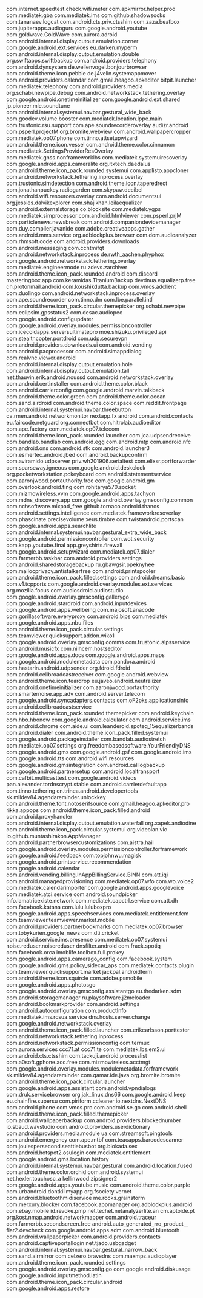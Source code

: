 com.internet.speedtest.check.wifi.meter com.apkmirror.helper.prod com.mediatek.gba com.mediatek.ims com.github.shadowsocks com.tananaev.logcat com.android.cts.priv.ctsshim com.zaza.beatbox com.jupiterapps.audioguru com.google.android.youtube com.goldwave.GoldWave com.aurora.adroid com.android.internal.display.cutout.emulation.corner com.google.android.ext.services eu.darken.myperm com.android.internal.display.cutout.emulation.double org.swiftapps.swiftbackup com.android.providers.telephony com.android.dynsystem de.wellenvogel.bonjourbrowser com.android.theme.icon.pebble de.j4velin.systemappmover com.android.providers.calendar com.gmail.heagoo.apkeditor bitpit.launcher com.mediatek.telephony com.android.providers.media org.schabi.newpipe.debug com.android.networkstack.tethering.overlay com.google.android.onetimeinitializer com.google.android.ext.shared jp.pioneer.mle.soundtune com.android.internal.systemui.navbar.gestural_wide_back com.goodev.volume.booster com.mediatek.location.lppe.main com.trustonic.rsu.support com.ape.soundrecorderoverlay audizr.android com.psperl.projectM org.bromite.webview com.android.wallpapercropper com.mediatek.op07.phone com.tinno.attsetupwizard com.android.theme.icon.vessel com.android.theme.color.cinnamon com.mediatek.SettingsProviderResOverlay com.mediatek.gnss.nonframeworklbs com.mediatek.systemuiresoverlay com.google.android.apps.cameralite org.itxtech.daedalus com.android.theme.icon_pack.rounded.systemui com.applisto.appcloner com.android.networkstack.tethering.inprocess.overlay com.trustonic.simdetection com.android.theme.icon.taperedrect com.jonathanpuckey.radiogarden com.skypaw.decibel com.android.wifi.resources.overlay com.android.documentsui org.jessies.dalvikexplorer com.shajikhan.leilaequalizer com.android.externalstorage co.blocksite com.mediatek.ygps com.mediatek.simprocessor com.android.htmlviewer com.psperl.prjM com.particlenews.newsbreak com.android.companiondevicemanager com.duy.compiler.javanide com.adobe.creativeapps.gather com.android.mms.service org.adblockplus.browser com.dom.audioanalyzer com.rhmsoft.code com.android.providers.downloads com.android.messaging com.cchtmifqt com.android.networkstack.inprocess de.rwth_aachen.phyphox com.google.android.networkstack.tethering.overlay com.mediatek.engineermode ru.zdevs.zarchiver com.android.theme.icon_pack.rounded.android com.discord masteringbox.app com.keramidas.TitaniumBackup devdnua.equalizerp.free ch.protonmail.android com.koushikdutta.backup com.vmos.adclient com.duolingo com.android.networkstack.inprocess.overlay com.ape.soundrecorder com.tinno.dm com.lbe.parallel.intl com.android.theme.icon_pack.circular.themepicker org.schabi.newpipe com.eclipsim.gpsstatus2 com.desac.audiopec com.google.android.configupdater com.google.android.overlay.modules.permissioncontroller com.icecoldapps.serversultimatepro moe.shizuku.privileged.api com.stealthcopter.portdroid com.udp.securevpn com.android.providers.downloads.ui com.android.vending com.android.pacprocessor com.android.simappdialog com.realvnc.viewer.android com.android.internal.display.cutout.emulation.hole com.android.internal.display.cutout.emulation.tall net.thauvin.erik.android.noussd com.android.networkstack.overlay com.android.certinstaller com.android.theme.color.black com.android.carrierconfig com.google.android.marvin.talkback com.android.theme.color.green com.android.theme.color.ocean com.sand.airdroid com.android.theme.color.space com.reddit.frontpage com.android.internal.systemui.navbar.threebutton ca.rmen.android.networkmonitor nextapp.fx android com.android.contacts eu.faircode.netguard org.connectbot com.hitrolab.audioeditor com.ape.factory com.mediatek.op07.telecom com.android.theme.icon_pack.rounded.launcher com.jca.udpsendreceive com.bandlab.bandlab com.android.egg com.android.mtp com.android.nfc com.android.ons com.android.stk com.android.launcher3 com.esmertec.android.jbed com.android.backupconfirm com.aviramido.udpserver priv.wh201906.serialtest com.elixsr.portforwarder com.sparseway.igneous com.google.android.deskclock org.pocketworkstation.pckeyboard com.android.statementservice com.aaronjwood.portauthority.free com.google.android.gm com.overlook.android.fing com.rohitarya570.socket com.mizmowireless.vvm com.google.android.apps.tachyon com.mdns_discovery.app com.google.android.overlay.gmsconfig.common com.nchsoftware.mixpad_free github.tornaco.android.thanos com.android.settings.intelligence com.mediatek.frameworkresoverlay com.phascinate.precisevolume xeus.timbre com.twistandroid.portscan com.google.android.apps.searchlite com.android.internal.systemui.navbar.gestural_extra_wide_back com.google.android.permissioncontroller com.wot.security com.kapp.youtube.final app.greyshirts.firewall com.google.android.setupwizard com.mediatek.op07.dialer com.farmerbb.taskbar com.android.providers.settings com.android.sharedstoragebackup ru.gbawgsir.ppeknyhee com.mallocprivacy.antistalkerfree com.android.printspooler com.android.theme.icon_pack.filled.settings com.android.dreams.basic com.v1.tcpports com.google.android.overlay.modules.ext.services org.mozilla.focus com.audiosdroid.audiostudio com.google.android.overlay.gmsconfig.gallerygo com.google.android.stardroid com.android.inputdevices com.google.android.apps.wellbeing com.majosoft.anacode com.gorillasoftware.everyproxy com.android.bips com.mediatek com.google.android.apps.nbu.files com.android.theme.icon_pack.circular.settings com.teamviewer.quicksupport.addon.wiko1 com.google.android.overlay.gmsconfig.comms com.trustonic.alpsservice com.android.musicfx com.nilhcem.hostseditor com.google.android.apps.docs com.google.android.apps.maps com.google.android.modulemetadata com.pandora.android com.hastarin.android.udpsender org.fdroid.fdroid com.android.cellbroadcastreceiver com.google.android.webview com.android.theme.icon.teardrop eu.javeo.android.neutralizer com.android.onetimeinitializer com.aaronjwood.portauthority com.smarternoise.app.adv com.android.server.telecom com.google.android.syncadapters.contacts com.oF2pks.applicationsinfo com.android.cellbroadcastservice com.android.theme.icon_pack.rounded.themepicker com.android.keychain com.hbo.hbonow com.google.android.calculator com.android.service.ims com.android.chrome com.aide.ui com.leanderoid.spoteq_15equalizerbands com.android.dialer com.android.theme.icon_pack.filled.systemui com.google.android.packageinstaller com.bandlab.audiostretch com.mediatek.op07.settings org.freedombasedsoftware.YourFriendlyDNS com.google.android.gms com.google.android.gsf com.google.android.ims com.google.android.tts com.android.wifi.resources com.google.android.gmsintegration com.android.calllogbackup com.google.android.partnersetup com.android.localtransport com.cafbit.multicasttest com.google.android.videos pan.alexander.tordnscrypt.stable com.android.carrierdefaultapp com.tinno.tethering cn.trinea.android.developertools sk.mildev84.agendareminder.unlockkey com.android.theme.font.notoserifsource com.gmail.heagoo.apkeditor.pro rikka.appops com.android.theme.icon_pack.filled.android com.android.proxyhandler com.android.internal.display.cutout.emulation.waterfall org.xapek.andiodine com.android.theme.icon_pack.circular.systemui org.videolan.vlc io.github.muntashirakon.AppManager com.android.partnerbrowsercustomizations com.aistra.hail com.google.android.overlay.modules.permissioncontroller.forframework com.google.android.feedback com.topjohnwu.magisk com.google.android.printservice.recommendation com.google.android.calendar com.android.vending.billing.InAppBillingService.BINN com.att.iqi com.android.managedprovisioning com.mediatek.op07.wfo com.wo.voice2 com.mediatek.calendarimporter com.google.android.apps.googlevoice com.mediatek.atci.service com.android.soundpicker info.lamatricexiste.network com.mediatek.capctrl.service com.att.dh com.facebook.katana com.lulu.luluboxpro com.google.android.apps.speechservices com.mediatek.entitlement.fcm com.teamviewer.teamviewer.market.mobile com.android.providers.partnerbookmarks com.mediatek.op07.browser com.tobykurien.google_news com.dti.cricket com.android.service.ims.presence com.mediatek.op07.systemui noise.reduser.noisereduser dnsfilter.android com.frack.spotiq com.facebook.orca imoblife.toolbox.full.prokey com.google.android.apps.camerago_config com.facebook.system com.google.android.gms.policy_sidecar_aps com.mediatek.contacts.plugin com.teamviewer.quicksupport.market jackpal.androidterm com.android.theme.icon.squircle com.adobe.psmobile com.google.android.apps.photosgo com.google.android.overlay.gmsconfig.assistantgo eu.thedarken.sdm com.android.storagemanager ru.playsoftware.j2meloader com.android.bookmarkprovider com.android.settings com.android.autoconfiguration com.productInfo com.mediatek.ims.rcsua.service dns.hosts.server.change com.google.android.networkstack.overlay com.android.theme.icon_pack.filled.launcher com.erikcarlsson.porttester com.android.networkstack.tethering.inprocess com.android.networkstack.permissionconfig com.termux com.aurora.services ccc71.at ccc71.te com.mediatek.lbs.em2.ui com.android.cts.ctsshim com.tackuji.android.processlist com.a0soft.gphone.acc.free com.mizmowireless.acctmgt com.google.android.overlay.modules.modulemetadata.forframework sk.mildev84.agendareminder com.qamar.ide.java org.bromite.bromite com.android.theme.icon_pack.circular.launcher com.google.android.apps.assistant com.android.vpndialogs com.druk.servicebrowser org.jak_linux.dns66 com.google.android.keep eu.chainfire.supersu com.piriform.ccleaner io.nextdns.NextDNS com.android.phone com.vmos.pro com.android.se.go com.android.shell com.android.theme.icon_pack.filled.themepicker com.android.wallpaperbackup com.android.providers.blockednumber io.sbaud.wavstudio com.android.providers.userdictionary com.android.providers.media.module ua.com.streamsoft.pingtools com.android.emergency com.ape.mtbf com.teacapps.barcodescanner com.joulespersecond.seattlebusbot org.blokada.sex com.android.hotspot2.osulogin com.mediatek.entitlement com.google.android.gms.location.history com.android.internal.systemui.navbar.gestural com.android.location.fused com.android.theme.color.orchid com.android.systemui net.hexler.touchosc_a kellinwood.zipsigner2 com.google.android.apps.youtube.music com.android.theme.color.purple com.urbandroid.dontkillmyapp org.fsociety.vernet com.android.bluetoothmidiservice me.rocks.grainstorm com.merxury.blocker com.facebook.appmanager org.adblockplus.android com.ebay.mobile id.revoke.pmp net.techet.netanalyzerlite.an cm.aptoide.pt org.kost.nmap.android.networkmapper com.android.traceur com.farmerbb.secondscreen.free android.auto_generated_rro_product__ flar2.devcheck com.google.android.apps.adm com.android.bluetooth com.android.wallpaperpicker com.android.providers.contacts com.android.captiveportallogin net.tjado.usbgadget com.android.internal.systemui.navbar.gestural_narrow_back com.sand.airmirror com.celzero.bravedns com.maxmpz.audioplayer com.android.theme.icon_pack.rounded.settings com.google.android.overlay.gmsconfig.go com.google.android.diskusage com.google.android.inputmethod.latin com.android.theme.icon_pack.circular.android com.google.android.apps.restore
